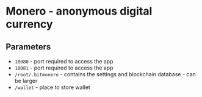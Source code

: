 # Monero - anonymous digital currency

## Parameters

* `18080` - port required to access the app
* `18081` - port required to access the app
* `/root/.bitmonero` - contains the settings and blockchain database - can be larger
* `/wallet` - place to store wallet

